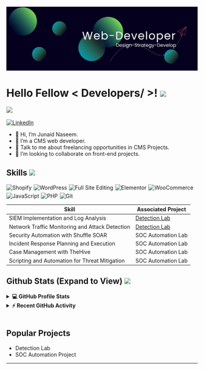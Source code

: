 ![](https://github.com/junaiddnaseem/junaiddnaseem/blob/main/cms-web-developer.jpg.jpg)
  
  <h1> Hello Fellow &lt; Developers/ &gt;! <img src="https://raw.githubusercontent.com/MartinHeinz/MartinHeinz/master/wave.gif" width="30px"> </h1>
<p align="center">
</p>
<p>
  <a href="https://github.com/DenverCoder1/readme-typing-svg"><img src="https://readme-typing-svg.herokuapp.com?&amp;font=IBM+Plex+Sans&amp;color=abcdef&amp;size=20&amp;lines=Welcome+to+my+GitHub+Profile!;I'm+a+CMS+Web-Developer...;I'm+a+Website+Optimizer!"></a>
</p>
<div style="display: flex; gap: 10px;">
  <a href="https://www.linkedin.com/in/junaiddnaseem/" target="_blank">
    <img alt="LinkedIn" src="https://img.shields.io/badge/LinkedIn-0077B5?style=for-the-badge&amp;logo=linkedin&amp;logoColor=white">
  </a>   
</div>
  
<ul>
<li>👋 Hi, I’m Junaid Naseem.</li>
<li>💼 I’m a CMS web developer.</li>
<li>💬 Talk to me about freelancing opportunities in CMS Projects.</li>
<li>👯 I’m looking to collaborate on front-end projects.</li>
</ul>
<h2> Skills <img src="https://media2.giphy.com/media/QssGEmpkyEOhBCb7e1/giphy.gif?cid=ecf05e47a0n3gi1bfqntqmob8g9aid1oyj2wr3ds3mg700bl&amp;rid=giphy.gif" width="32px"> </h2>
<div style="display: flex; flex-wrap: wrap; gap: 5px;">
  <img alt="Shopify" src="https://img.shields.io/badge/Shopify-7AB55C?style=for-the-badge&logo=shopify&logoColor=white">
  <img alt="WordPress" src="https://img.shields.io/badge/WordPress-21759B?style=for-the-badge&logo=wordpress&logoColor=white">
  <img alt="Full Site Editing" src="https://img.shields.io/badge/Full%20Site%20Editing-1B1F23?style=for-the-badge&logo=gutenberg&logoColor=white">
  <img alt="Elementor" src="https://img.shields.io/badge/Elementor-92003B?style=for-the-badge&logo=elementor&logoColor=white">
  <img alt="WooCommerce" src="https://img.shields.io/badge/WooCommerce-96588A?style=for-the-badge&logo=woocommerce&logoColor=white">
  <img alt="JavaScript" src="https://img.shields.io/badge/JavaScript-F7DF1E?style=for-the-badge&logo=javascript&logoColor=black">
  <img alt="PHP" src="https://img.shields.io/badge/PHP-777BB4?style=for-the-badge&logo=php&logoColor=white">
  <img alt="Git" src="https://img.shields.io/badge/Git-F05032?style=for-the-badge&logo=git&logoColor=white">
</div>

| Skill                                         | Associated Project         |
|-----------------------------------------------|----------------------------|
| SIEM Implementation and Log Analysis          | <a href="https://google.com">Detection Lab</a>|
| Network Traffic Monitoring and Attack Detection | <a href="https://google.com">Detection Lab</a>|
| Security Automation with Shuffle SOAR         | SOC Automation Lab|
| Incident Response Planning and Execution      | SOC Automation Lab|
| Case Management with TheHive                  | SOC Automation Lab|
| Scripting and Automation for Threat Mitigation | SOC Automation Lab|




<h2> Github Stats (Expand to View) <img src="https://i.pinimg.com/originals/65/c4/f4/65c4f452571be1261e9c623f7da488ac.gif" width="35px"> </h2>
<details> 
  <summary><b>💻 GitHub Profile Stats</b></summary>
  <br>
  <p align="center">
    <a href="https://github.com/anuraghazra/github-readme-stats"><img alt="Junaid Github Stats" src="https://github-readme-stats.vercel.app/api?username=aastha12&amp;show_icons=true&amp;count_private=true&amp;theme=algolia" height="192px"></a>
<br>
  &nbsp;
	  <img src="https://github-readme-stats.vercel.app/api/top-langs?username=aastha12&amp;show_icons=true&amp;locale=en&amp;layout=compact&amp;theme=algolia" alt="aastha12" height="192px">
  <br>
  </p>
</details>
<details>
  <summary><b>⚡ Recent GitHub Activity</b></summary>


  <br>
</details>
<br>
<h2 id="popular-projects">Popular Projects</h2>

- Detection Lab
- SOC Automation Project

<hr>


